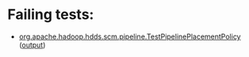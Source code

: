 # Failing tests: 

 * [org.apache.hadoop.hdds.scm.pipeline.TestPipelinePlacementPolicy](hadoop-hdds/server-scm/org.apache.hadoop.hdds.scm.pipeline.TestPipelinePlacementPolicy.txt) ([output](hadoop-hdds/server-scm/org.apache.hadoop.hdds.scm.pipeline.TestPipelinePlacementPolicy-output.txt))
